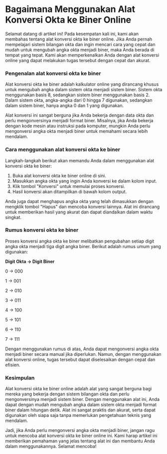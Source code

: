 Bagaimana Menggunakan Alat Konversi Okta ke Biner Online
========================================================

Selamat datang di artikel ini! Pada kesempatan kali ini, kami akan membahas tentang alat konversi okta ke biner online. Jika Anda pernah mempelajari sistem bilangan okta dan ingin mencari cara yang cepat dan mudah untuk mengubah angka okta menjadi biner, maka Anda berada di tempat yang tepat. Kami akan memperkenalkan Anda dengan alat konversi online yang dapat melakukan tugas tersebut dengan cepat dan akurat.

### Pengenalan alat konversi okta ke biner

Alat konversi okta ke biner adalah kalkulator online yang dirancang khusus untuk mengubah angka dalam sistem okta menjadi sistem biner. Sistem okta menggunakan basis 8, sedangkan sistem biner menggunakan basis 2. Dalam sistem okta, angka-angka dari 0 hingga 7 digunakan, sedangkan dalam sistem biner, hanya angka 0 dan 1 yang digunakan.

Alat konversi ini sangat berguna jika Anda bekerja dengan data okta dan perlu mengonversinya menjadi format biner. Misalnya, jika Anda bekerja dengan kode mesin atau instruksi pada komputer, mungkin Anda perlu mengonversi angka okta menjadi biner untuk memahami secara lebih mendalam.

### Cara menggunakan alat konversi okta ke biner

Langkah-langkah berikut akan memandu Anda dalam menggunakan alat konversi okta ke biner:

1. Buka alat konversi okta ke biner online di sini.
2. Masukkan angka okta yang ingin Anda konversi ke dalam kolom input.
3. Klik tombol "Konversi" untuk memulai proses konversi.
4. Hasil konversi akan ditampilkan di bawah kolom output.

Anda juga dapat menghapus angka okta yang telah dimasukkan dengan mengklik tombol "Hapus" dan mencoba konversi lainnya. Alat ini dirancang untuk memberikan hasil yang akurat dan dapat diandalkan dalam waktu singkat.

### Rumus konversi okta ke biner

Proses konversi angka okta ke biner melibatkan pengubahan setiap digit angka okta menjadi tiga digit angka biner. Berikut adalah rumus umum yang digunakan:

**Digit Okta -&gt; Digit Biner**

0 -&gt; 000

1 -&gt; 001

2 -&gt; 010

3 -&gt; 011

4 -&gt; 100

5 -&gt; 101

6 -&gt; 110

7 -&gt; 111

Dengan menggunakan rumus di atas, Anda dapat mengonversi angka okta menjadi biner secara manual jika diperlukan. Namun, dengan menggunakan alat konversi online, tugas tersebut dapat diselesaikan dengan cepat dan efisien.

### Kesimpulan

Alat konversi okta ke biner online adalah alat yang sangat berguna bagi mereka yang bekerja dengan sistem bilangan okta dan perlu mengonversinya menjadi sistem biner. Dengan menggunakan alat ini, Anda dapat dengan mudah mengubah angka dalam sistem okta menjadi format biner dalam hitungan detik. Alat ini sangat praktis dan akurat, serta dapat digunakan oleh siapa saja tanpa memerlukan pengetahuan teknis yang mendalam.

Jadi, jika Anda perlu mengonversi angka okta menjadi biner, jangan ragu untuk mencoba alat konversi okta ke biner online ini. Kami harap artikel ini memberikan pemahaman yang jelas tentang alat ini dan membantu Anda dalam menggunakannya. Selamat mencoba!